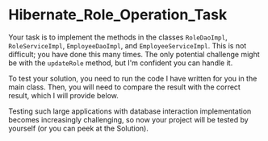 # Hibernate_Role_Operation_Task

Your task is to implement the methods in the classes `RoleDaoImpl`, `RoleServiceImpl`, `EmployeeDaoImpl`, and `EmployeeServiceImpl`. This is not difficult; you have done this many times. The only potential challenge might be with the `updateRole` method, but I'm confident you can handle it.

To test your solution, you need to run the code I have written for you in the main class. Then, you will need to compare the result with the correct result, which I will provide below.

Testing such large applications with database interaction implementation becomes increasingly challenging, so now your project will be tested by yourself (or you can peek at the Solution).